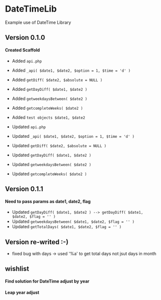 # DateTimeLib
 Example use of DateTime Library

## Version 0.1.0
#### Created Scaffold
* Added ```api.php ```
* Added ```_api( $date1, $date2, $option = 1, $time = 'd' ) ```
* Added ``` getDiff( $date2, $absolute = NULL ) ```
* Added ``` getDayDiff( $date1, $date2 ) ```
* Added ``` getweekdaysBetween( $date2 ) ```
* Added ``` getcompleteWeeks( $date2 ) ```
* Added ``` test objects $date1, $date2 ```

* Updated ```api.php ```
* Updated ```_api( $date1, $date2, $option = 1, $time = 'd' ) ```
* Updated ``` getDiff( $date2, $absolute = NULL ) ```
* Updated ``` getDayDiff( $date1, $date2 ) ```
* Updated ``` getweekdaysBetween( $date2 ) ```
* Updated ``` getcompleteWeeks( $date2 ) ```

## Version 0.1.1
#### Need to pass params as date1, date2, flag
* Updated ``` getDayDiff( $date1, $date2 ) --> getDayDiff( $date1, $date2, $flag = '' ) ```
* Updated ``` getweekdaysBetween( $date1, $date2, $flag = '' ) ```
* Updated ``` getTotalDays( $date1, $date2, $flag = '' ) ```

## Version re-writed :-)
* fixed bug with days -> used '%a' to get total days not jsut days in month




## wishlist
#### Find solution for DateTime adjust by year 
#### Leap year adjust